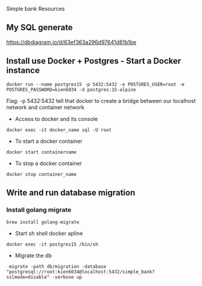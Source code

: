 Simple bank Resources

## My SQL generate

https://dbdiagram.io/d/63ef363a296d97641d81b1be

## Install use Docker + Postgres - Start a Docker instance

```
docker run --name postgres15 -p 5432:5432 -e POSTGRES_USER=root -e POSTGRES_PASSWORD=kien6034 -d postgres:15-alpine
```

Flag: -p 5432:5432 tell that docker to create a bridge between our localhost network and container network

- Access to docker and its console

```
docker exec -it docker_name sql -U root
```

- To start a docker container

```
docker start containername
```

- To stop a docker container

```
docker stop container_name
```

## Write and run database migration

### Install golang migrate

```
brew install golang-migrate
```

- Start sh shell docker apline

```
docker exec -it postgres15 /bin/sh
```

- Migrate the db

```
 migrate -path db/migration -database "postgresql://root:kien6034@localhost:5432/simple_bank?sslmode=disable" -verbose up
```
